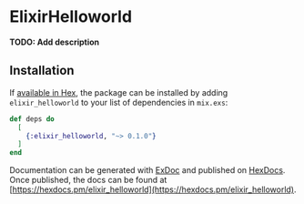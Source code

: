 # ElixirHelloworld

**TODO: Add description**

## Installation

If [available in Hex](https://hex.pm/docs/publish), the package can be installed
by adding `elixir_helloworld` to your list of dependencies in `mix.exs`:

```elixir
def deps do
  [
    {:elixir_helloworld, "~> 0.1.0"}
  ]
end
```

Documentation can be generated with [ExDoc](https://github.com/elixir-lang/ex_doc)
and published on [HexDocs](https://hexdocs.pm). Once published, the docs can
be found at [https://hexdocs.pm/elixir_helloworld](https://hexdocs.pm/elixir_helloworld).

